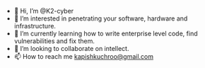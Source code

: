 - 👋 Hi, I’m @K2-cyber
- 👀 I’m interested in penetrating your software, hardware and infrastructure.
- 🌱 I’m currently learning how to write enterprise level code, find vulnerabilities and fix them.
- 💞️ I’m looking to collaborate on intellect.
- 📫 How to reach me kapishkuchroo@gmail.com

<!---
K2-cyber/K2-cyber is a ✨ special ✨ repository because its `README.md` (this file) appears on your GitHub profile.
You can click the Preview link to take a look at your changes.
--->
